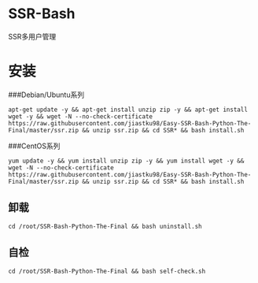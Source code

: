 # SSR-Bash
SSR多用户管理

# 安装 #


###Debian/Ubuntu系列

    apt-get update -y && apt-get install unzip zip -y && apt-get install wget -y && wget -N --no-check-certificate https://raw.githubusercontent.com/jiastku98/Easy-SSR-Bash-Python-The-Final/master/ssr.zip && unzip ssr.zip && cd SSR* && bash install.sh


###CentOS系列

    yum update -y && yum install unzip zip -y && yum install wget -y && wget -N --no-check-certificate https://raw.githubusercontent.com/jiastku98/Easy-SSR-Bash-Python-The-Final/master/ssr.zip && unzip ssr.zip && cd SSR* && bash install.sh

## 卸载 ##

    cd /root/SSR-Bash-Python-The-Final && bash uninstall.sh

## 自检 ##

    cd /root/SSR-Bash-Python-The-Final && bash self-check.sh
